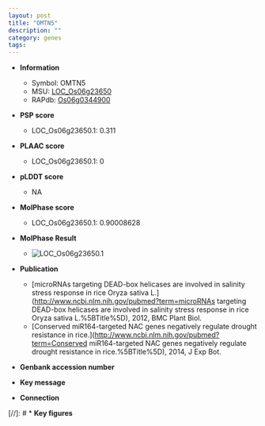 ```yaml
---
layout: post
title: "OMTN5"
description: ""
category: genes
tags: 
---
```


* **Information**  
    + Symbol: OMTN5  
    + MSU: [LOC_Os06g23650](http://rice.plantbiology.msu.edu/cgi-bin/ORF_infopage.cgi?orf=LOC_Os06g23650)  
    + RAPdb: [Os06g0344900](http://rapdb.dna.affrc.go.jp/viewer/gbrowse_details/irgsp1?name=Os06g0344900)  

* **PSP score**  
    + LOC_Os06g23650.1: 0.311 

* **PLAAC score**  
    + LOC_Os06g23650.1: 0 

* **pLDDT score**
    + NA


* **MolPhase score**
    + LOC_Os06g23650.1: 0.90008628

* **MolPhase Result**
    + ![LOC_Os06g23650.1](https://304243504.github.io/Pictures/LOC_Os06g/LOC_Os06g23650.1.png)

* **Publication**  
    + [microRNAs targeting DEAD-box helicases are involved in salinity stress response in rice Oryza sativa L.](http://www.ncbi.nlm.nih.gov/pubmed?term=microRNAs targeting DEAD-box helicases are involved in salinity stress response in rice Oryza sativa L.%5BTitle%5D), 2012, BMC Plant Biol.
    + [Conserved miR164-targeted NAC genes negatively regulate drought resistance in rice.](http://www.ncbi.nlm.nih.gov/pubmed?term=Conserved miR164-targeted NAC genes negatively regulate drought resistance in rice.%5BTitle%5D), 2014, J Exp Bot.

* **Genbank accession number**  

* **Key message**  

* **Connection**  

[//]: # * **Key figures**  


